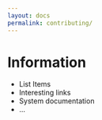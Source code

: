 ```yaml
---
layout: docs
permalink: contributing/
---
```


# Information

- List Items
- Interesting links
- System documentation
- ...
